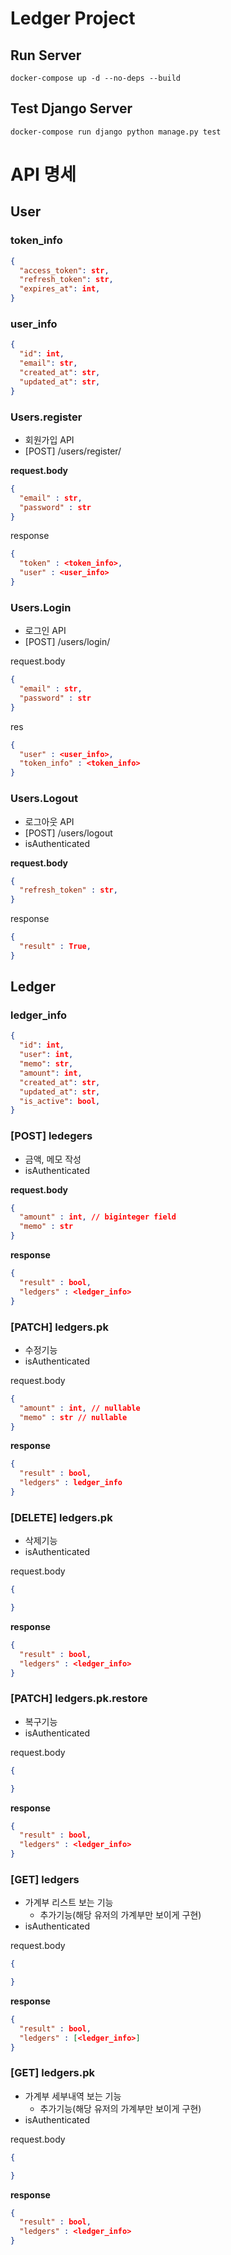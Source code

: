 # Ledger Project

## Run Server

```shell
docker-compose up -d --no-deps --build
```

## Test Django Server
```shell
docker-compose run django python manage.py test
```


# API 명세

## User

### token_info

```json
{
  "access_token": str,
  "refresh_token": str,
  "expires_at": int,
}
```

### user_info

```json
{
  "id": int,
  "email": str,
  "created_at": str,
  "updated_at": str,
}
```

### Users.register

- 회원가입 API
- [POST] /users/register/

**request.body**

```json
{  
  "email" : str,
  "password" : str
}
```

response

```json
{
  "token" : <token_info>,
  "user" : <user_info>
}
```

### Users.Login

- 로그인 API
- [POST] /users/login/

request.body

```json
{
  "email" : str,
  "password" : str
}
```

res

```json
{
  "user" : <user_info>,
  "token_info" : <token_info>
}
```

### Users.Logout

- 로그아웃 API
- [POST] /users/logout
- isAuthenticated

**request.body**

```json
{
  "refresh_token" : str,
}
```

response

```json
{
  "result" : True,
}
```

## Ledger

### ledger_info

```json
{
  "id": int,
  "user": int,
  "memo": str,
  "amount": int,
  "created_at": str,
  "updated_at": str,
  "is_active": bool,
}
```

### [POST] ledegers

- 금액, 메모 작성
- isAuthenticated

**request.body**

```json
{
  "amount" : int, // biginteger field
  "memo" : str
}
```

**response**

```json
{
  "result" : bool,
  "ledgers" : <ledger_info>
}
```

### [PATCH] ledgers.pk

- 수정기능
- isAuthenticated

request.body

```json
{
  "amount" : int, // nullable
  "memo" : str // nullable
}
```

**response**

```json
{
  "result" : bool,
  "ledgers" : ledger_info
}
```

### [DELETE] ledgers.pk

- 삭제기능
- isAuthenticated

request.body

```json
{

}
```

**response**

```json
{
  "result" : bool,
  "ledgers" : <ledger_info>
}
```

### [PATCH] ledgers.pk.restore

- 복구기능
- isAuthenticated

request.body

```json
{

}
```

**response**

```json
{
  "result" : bool,
  "ledgers" : <ledger_info>
}
```

### [GET] ledgers

- 가계부 리스트 보는 기능
    - 추가기능(해당 유저의 가계부만 보이게 구현)
- isAuthenticated

request.body

```json
{

}
```

**response**

```json
{
  "result" : bool,
  "ledgers" : [<ledger_info>]
}
```

### [GET] ledgers.pk

- 가계부 세부내역 보는 기능
    - 추가기능(해당 유저의 가계부만 보이게 구현)
- isAuthenticated

request.body

```json
{

}
```

**response**

```json
{
  "result" : bool,
  "ledgers" : <ledger_info>
}
```